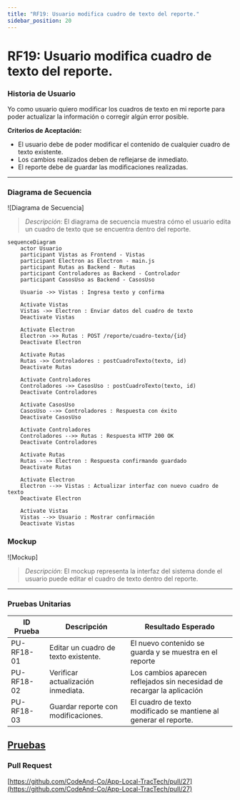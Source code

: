 ```yaml
---
title: "RF19: Usuario modifica cuadro de texto del reporte."  
sidebar_position: 20
---
```


# RF19: Usuario modifica cuadro de texto del reporte.

### Historia de Usuario

Yo como usuario quiero modificar los cuadros de texto en mi reporte para poder actualizar la información o corregir algún error posible. 

  **Criterios de Aceptación:**
  - El usuario debe de poder modificar el contenido de cualquier cuadro de texto existente.
  - Los cambios realizados deben de reflejarse de inmediato.
  - El reporte debe de guardar las modificaciones realizadas.

---

### Diagrama de Secuencia

![Diagrama de Secuencia] 

> *Descripción*: El diagrama de secuencia muestra cómo el usuario edita un cuadro de texto que se encuentra dentro del reporte.

```mermaid
sequenceDiagram
    actor Usuario
    participant Vistas as Frontend - Vistas
    participant Electron as Electron - main.js
    participant Rutas as Backend - Rutas
    participant Controladores as Backend - Controlador
    participant CasosUso as Backend - CasosUso

    Usuario ->> Vistas : Ingresa texto y confirma

    Activate Vistas
    Vistas ->> Electron : Enviar datos del cuadro de texto
    Deactivate Vistas

    Activate Electron
    Electron ->> Rutas : POST /reporte/cuadro-texto/{id}
    Deactivate Electron

    Activate Rutas
    Rutas ->> Controladores : postCuadroTexto(texto, id)
    Deactivate Rutas

    Activate Controladores
    Controladores ->> CasosUso : postCuadroTexto(texto, id)
    Deactivate Controladores

    Activate CasosUso
    CasosUso -->> Controladores : Respuesta con éxito
    Deactivate CasosUso

    Activate Controladores
    Controladores -->> Rutas : Respuesta HTTP 200 OK
    Deactivate Controladores

    Activate Rutas
    Rutas -->> Electron : Respuesta confirmando guardado
    Deactivate Rutas

    Activate Electron
    Electron -->> Vistas : Actualizar interfaz con nuevo cuadro de texto
    Deactivate Electron

    Activate Vistas
    Vistas -->> Usuario : Mostrar confirmación
    Deactivate Vistas
```
### Mockup

![Mockup]

> *Descripción*: El mockup representa la interfaz del sistema donde el usuario puede editar el cuadro de texto dentro del reporte.

---

### Pruebas Unitarias 
| ID Prueba | Descripción | Resultado Esperado |
|-----------|-------------|--------------------|
|PU-RF18-01|Editar un cuadro de texto existente.|El nuevo contenido se guarda y se muestra en el reporte|
|PU-RF18-02|Verificar actualización inmediata.|Los cambios aparecen reflejados sin necesidad de recargar la aplicación|
|PU-RF18-03|Guardar reporte con modificaciones.|El cuadro de texto modificado se mantiene al generar el reporte.|

[Pruebas](https://docs.google.com/spreadsheets/d/1W-JW32dTsfI22-Yl5LydMhiu-oXHH_xo3hWvK6FHeLw/edit?gid=2075899226#gid=2075899226)
---

### Pull Request
[https://github.com/CodeAnd-Co/App-Local-TracTech/pull/27](https://github.com/CodeAnd-Co/App-Local-TracTech/pull/27)
